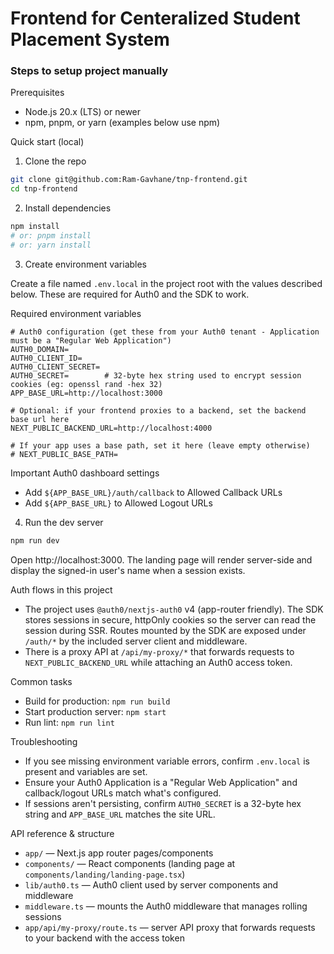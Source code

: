 # Frontend for Centeralized Student Placement System

### Steps to setup project manually

Prerequisites
 - Node.js 20.x (LTS) or newer
 - npm, pnpm, or yarn (examples below use npm)

Quick start (local)

1. Clone the repo

```bash
git clone git@github.com:Ram-Gavhane/tnp-frontend.git
cd tnp-frontend
```

2. Install dependencies

```bash
npm install
# or: pnpm install
# or: yarn install
```

3. Create environment variables

Create a file named `.env.local` in the project root with the values described below. These are required for Auth0 and the SDK to work.

Required environment variables

```env
# Auth0 configuration (get these from your Auth0 tenant - Application must be a "Regular Web Application")
AUTH0_DOMAIN=
AUTH0_CLIENT_ID=
AUTH0_CLIENT_SECRET=
AUTH0_SECRET=        # 32-byte hex string used to encrypt session cookies (eg: openssl rand -hex 32)
APP_BASE_URL=http://localhost:3000

# Optional: if your frontend proxies to a backend, set the backend base url here
NEXT_PUBLIC_BACKEND_URL=http://localhost:4000

# If your app uses a base path, set it here (leave empty otherwise)
# NEXT_PUBLIC_BASE_PATH=
```

Important Auth0 dashboard settings
- Add `${APP_BASE_URL}/auth/callback` to Allowed Callback URLs
- Add `${APP_BASE_URL}` to Allowed Logout URLs

4. Run the dev server

```bash
npm run dev
```

Open http://localhost:3000. The landing page will render server-side and display the signed-in user's name when a session exists.

Auth flows in this project
- The project uses `@auth0/nextjs-auth0` v4 (app-router friendly). The SDK stores sessions in secure, httpOnly cookies so the server can read the session during SSR. Routes mounted by the SDK are exposed under `/auth/*` by the included server client and middleware.
- There is a proxy API at `/api/my-proxy/*` that forwards requests to `NEXT_PUBLIC_BACKEND_URL` while attaching an Auth0 access token.

Common tasks
- Build for production: `npm run build`
- Start production server: `npm start`
- Run lint: `npm run lint`

Troubleshooting
- If you see missing environment variable errors, confirm `.env.local` is present and variables are set.
- Ensure your Auth0 Application is a "Regular Web Application" and callback/logout URLs match what's configured.
- If sessions aren't persisting, confirm `AUTH0_SECRET` is a 32-byte hex string and `APP_BASE_URL` matches the site URL.

API reference & structure
- `app/` — Next.js app router pages/components
- `components/` — React components (landing page at `components/landing/landing-page.tsx`)
- `lib/auth0.ts` — Auth0 client used by server components and middleware
- `middleware.ts` — mounts the Auth0 middleware that manages rolling sessions
- `app/api/my-proxy/route.ts` — server API proxy that forwards requests to your backend with the access token


